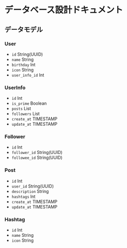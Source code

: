 # データベース設計ドキュメント

## データモデル

### User

- `id` String(UUID)
- `name` String
- `birthday` Int
- `icon` String
- `user_info_id` Int

### UserInfo

- `id` Int
- `is_prime` Boolean
- `posts` List<Int>
- `followers` List<Int>
- `create_at` TIMESTAMP
- `update_at` TIMESTAMP

### Follower

- `id` Int
- `follower_id` String(UUID)
- `followee_id` String(UUID)

### Post

- `id` Int
- `user_id` String(UUID)
- `description` String
- `hashtags` Int
- `create_at` TIMESTAMP
- `update_at` TIMESTAMP

### Hashtag

- `id` Int
- `name` String
- `icon` String

